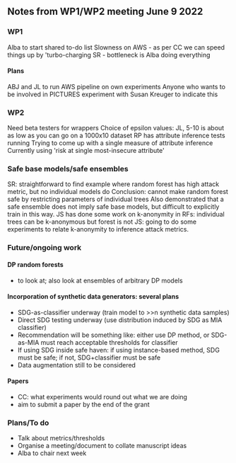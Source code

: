 ## Notes from WP1/WP2 meeting June 9 2022

### WP1
 Alba to start shared to-do list
 Slowness on AWS - as per CC we can speed things up by 'turbo-charging
 SR - bottleneck is Alba doing everything
#### Plans
 ABJ and JL to run AWS pipeline on own experiments
 Anyone who wants to be involved in PICTURES experiment with Susan Kreuger to indicate this
 
### WP2
 Need beta testers for wrappers
 Choice of epsilon values: JL, 5-10 is about as low as you can go on a 1000x10 dataset
 RP has attribute inference tests running
 Trying to come up with a single measure of attribute inference
 Currently using 'risk at single most-insecure attribute'

### Safe base models/safe ensembles
 SR: straightforward to find example where random forest has high attack metric, but no individual models do
 Conclusion: cannot make random forest safe by restricting parameters of individual trees
 Also demonstrated that a safe ensemble does not imply safe base models, but difficult to explicitly train in this way.
 JS has done some work on k-anonymity in RFs: individual trees can be k-anonymous but forest is not
 JS: going to do some experiments to relate k-anonymity to inference attack metrics.

### Future/ongoing work
 #### DP random forests 
  - to look at; also look at ensembles of arbitrary DP models
 #### Incorporation of synthetic data generators: several plans
  - SDG-as-classifier underway (train model to >>n synthetic data samples)
  - Direct SDG testing underway (use distribution induced by SDG as MIA classifier)
  - Recommendation will be something like: either use DP method, or SDG-as-MIA must reach acceptable thresholds for classifier
  - If using SDG inside safe haven: if using instance-based method, SDG must be safe; if not, SDG+classifier must be safe
  - Data augmentation still to be considered
 #### Papers
  - CC: what experiments would round out what we are doing
  - aim to submit a paper by the end of the grant

### Plans/To do
  - Talk about metrics/thresholds
  - Organise a meeting/document to collate manuscript ideas
  - Alba to chair next week
